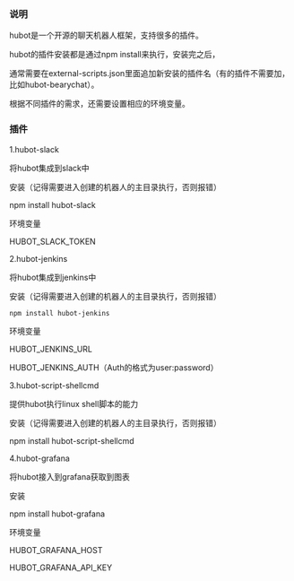 ### 说明

hubot是一个开源的聊天机器人框架，支持很多的插件。

hubot的插件安装都是通过npm install来执行，安装完之后，

通常需要在external-scripts.json里面追加新安装的插件名（有的插件不需要加，比如hubot-bearychat）。

根据不同插件的需求，还需要设置相应的环境变量。

### 插件

1.hubot-slack

将hubot集成到slack中

安装（记得需要进入创建的机器人的主目录执行，否则报错）

npm install hubot-slack

环境变量

HUBOT_SLACK_TOKEN

2.hubot-jenkins

将hubot集成到jenkins中

安装（记得需要进入创建的机器人的主目录执行，否则报错）

``npm install hubot-jenkins``

环境变量

HUBOT_JENKINS_URL

HUBOT_JENKINS_AUTH（Auth的格式为user:password）

3.hubot-script-shellcmd

提供hubot执行linux shell脚本的能力

安装（记得需要进入创建的机器人的主目录执行，否则报错）

npm install hubot-script-shellcmd

4.hubot-grafana

将hubot接入到grafana获取到图表

安装

npm install hubot-grafana

环境变量

HUBOT_GRAFANA_HOST

HUBOT_GRAFANA_API_KEY



















